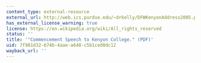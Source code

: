 ```yaml
---
content_type: external-resource
external_url: http://web.ics.purdue.edu/~drkelly/DFWKenyonAddress2005.pdf
has_external_license_warning: true
license: https://en.wikipedia.org/wiki/All_rights_reserved
status: ''
title: '"Commencement Speech to Kenyon College." (PDF)'
uid: 7f981d32-674b-4aae-a648-c5b1ced0dc12
wayback_url: ''
---
```


